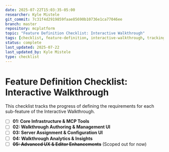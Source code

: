 ```yaml
---
date: 2025-07-22T15:03:35-05:00
researcher: Kyle Mistele
git_commit: 7c31f4d2919859faae85690b10736e1ca77046ee
branch: master
repository: mcplatform
topic: "Feature Definition Checklist: Interactive Walkthrough"
tags: [checklist, feature-definition, interactive-walkthrough, tracking]
status: complete
last_updated: 2025-07-22
last_updated_by: Kyle Mistele
type: checklist
---
```


# Feature Definition Checklist: Interactive Walkthrough

This checklist tracks the progress of defining the requirements for each sub-feature of the Interactive Walkthrough.

- [ ] **01: Core Infrastructure & MCP Tools**
- [ ] **02: Walkthrough Authoring & Management UI**
- [ ] **03: Server Assignment & Configuration UI**
- [ ] **04: Walkthrough Analytics & Insights**
- [ ] ~~**05: Advanced UX & Editor Enhancements**~~ (Scoped out for now)
